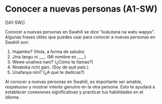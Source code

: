 # Conocer a nuevas personas (A1-SW)

[[A1-SW]]

Conocer a nuevas personas en Swahili se dice "kukutana na watu wapya". Algunas frases útiles que puedes usar para conocer a nuevas personas en Swahili son:

1. Hujambo? (Hola, a forma de saludo)
2. Jina langu ni ___. (Mi nombre es ___.)
3. Wewe unaitwa nani? (¿Cómo te llamas?)
4. Ninatoka nchi gani. (Soy de qué país.)
5. Unafanya nini? (¿A qué te dedicas?)

Al conocer a nuevas personas en Swahili, es importante ser amable, respetuoso y mostrar interés genuino en la otra persona. Esto te ayudará a establecer conexiones significativas y practicar tus habilidades en el idioma.
